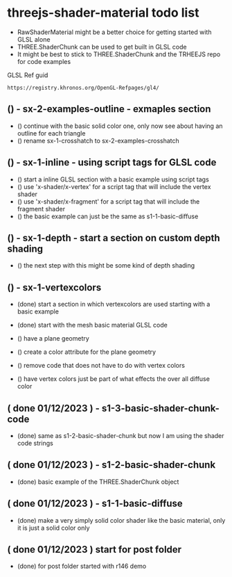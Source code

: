 # threejs-shader-material todo list

* RawShaderMaterial might be a better choice for getting started with GLSL alone
* THREE.ShaderChunk can be used to get built in GLSL code
* It might be best to stick to THREE.ShaderChunk and the TRHEEJS repo for code examples

GLSL Ref guid

```
https://registry.khronos.org/OpenGL-Refpages/gl4/
```

<!-- Section ideas -->

## () - sx-2-examples-outline - exmaples section
* () continue with the basic solid color one, only now see about having an outline for each triangle
* () rename sx-1-crosshatch to sx-2-examples-crosshatch

## () - sx-1-inline - using script tags for GLSL code
* () start a inline GLSL section with a basic example using script tags
* () use 'x-shader/x-vertex' for a script tag that will include the vertex shader
* () use 'x-shader/x-fragment' for a script tag that will include the fragment shader
* () the basic example can just be the same as s1-1-basic-diffuse

## () - sx-1-depth - start a section on custom depth shading
* () the next step with this might be some kind of depth shading

## () - sx-1-vertexcolors
* (done) start a section in which vertexcolors are used starting with a basic example
* (done) start with the mesh basic material GLSL code
* () have a plane geometry
* () create a color attribute for the plane geometry
* () remove code that does not have to do with vertex colors

* () have vertex colors just be part of what effects the over all diffuse color

<!-- NEXT -->


<!-- DONE -->

## ( done 01/12/2023 ) - s1-3-basic-shader-chunk-code
* (done) same as s1-2-basic-shader-chunk but now I am using the shader code strings

## ( done 01/12/2023 ) - s1-2-basic-shader-chunk
* (done) basic example of the THREE.ShaderChunk object

## ( done 01/12/2023 ) - s1-1-basic-diffuse
* (done) make a very simply solid color shader like the basic material, only it is just a solid color only

## ( done 01/12/2023 ) start for post folder
* (done) for post folder started with r146 demo
